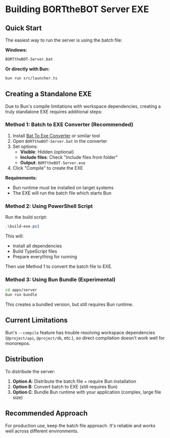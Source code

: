 # Building BORTtheBOT Server EXE

## Quick Start

The easiest way to run the server is using the batch file:

**Windows:**
```bash
BORTtheBOT-Server.bat
```

**Or directly with Bun:**
```bash
bun run src/launcher.ts
```

## Creating a Standalone EXE

Due to Bun's compile limitations with workspace dependencies, creating a truly standalone EXE requires additional steps:

### Method 1: Batch to EXE Converter (Recommended)

1. Install [Bat To Exe Converter](https://www.battoexeconverter.com/) or similar tool
2. Open `BORTtheBOT-Server.bat` in the converter
3. Set options:
   - **Visible**: Hidden (optional)
   - **Include files**: Check "Include files from folder"
   - **Output**: `BORTtheBOT-Server.exe`
4. Click "Compile" to create the EXE

**Requirements:**
- Bun runtime must be installed on target systems
- The EXE will run the batch file which starts Bun

### Method 2: Using PowerShell Script

Run the build script:

```powershell
.\build-exe.ps1
```

This will:
- Install all dependencies
- Build TypeScript files
- Prepare everything for running

Then use Method 1 to convert the batch file to EXE.

### Method 3: Using Bun Bundle (Experimental)

```bash
cd apps/server
bun run bundle
```

This creates a bundled version, but still requires Bun runtime.

## Current Limitations

Bun's `--compile` feature has trouble resolving workspace dependencies (`@project/api`, `@project/db`, etc.), so direct compilation doesn't work well for monorepos.

## Distribution

To distribute the server:

1. **Option A**: Distribute the batch file + require Bun installation
2. **Option B**: Convert batch to EXE (still requires Bun)
3. **Option C**: Bundle Bun runtime with your application (complex, large file size)

## Recommended Approach

For production use, keep the batch file approach. It's reliable and works well across different environments.

